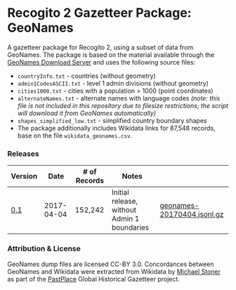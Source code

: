 # Recogito 2 Gazetteer Package: GeoNames

A gazetteer package for Recogito 2, using a subset of data from GeoNames. The package is based
on the material available through the [GeoNames Download Server](http://www.geonames.org/export/)
and uses the following source files:

* `countryInfo.txt` - countries (without geometry)
* `admin1CodesASCII.txt` - level 1 admin divisions (without geometry)
* `cities1000.txt` - cities with a population > 1000 (point coordinates)
* `alternateNames.txt` - alternate names with language codes _(note: this file is not included
  in this repository due to filesize restrictions; the script will download it from GeoNames
  automatically)_
* `shapes_simplified_low.txt` - simplified country boundary shapes
* The package additionally includes Wikidata links for 87,548 records, base on the file 
  `wikidata_geonames.csv`.

### Releases

| Version | Date       | # of Records | Notes                                       | |
|---------|------------|--------------|---------------------------------------------|-|
|[0.1](https://github.com/pelagios/recogito2-places-geonames/releases/tag/0.1)| 2017-04-04 | 152,242      | Initial release, without Admin 1 boundaries |[geonames-20170404.jsonl.gz](https://github.com/pelagios/recogito2-places-geonames/releases/download/0.1/geonames-20170404.jsonl.gz)|

### Attribution & License

GeoNames dump files are licensed CC-BY 3.0. Concordances between GeoNames and Wikidata were extracted 
from Wikidata by [Michael Stoner](https://github.com/michaelstoner) as part of the
[PastPlace](http://www.pastplace.org/) Global Historical Gazetteer project.
